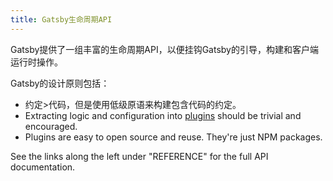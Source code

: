 ```yaml
---
title: Gatsby生命周期API
---
```

Gatsby提供了一组丰富的生命周期API，以便挂钩Gatsby的引导，构建和客户端运行时操作。

Gatsby的设计原则包括：

* 约定>代码，但是使用低级原语来构建包含代码的约定。
* Extracting logic and configuration into [plugins](/docs/plugins/) should be trivial and encouraged.
* Plugins are easy to open source and reuse. They're just NPM packages.

See the links along the left under "REFERENCE" for the full API documentation.